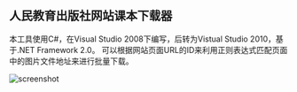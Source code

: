 ## 人民教育出版社网站课本下载器

本工具使用C#，在Visual Studio 2008下编写，后转为Vistual Studio 2010，基于.NET Framework 2.0。
可以根据网站页面URL的ID来利用正则表达式匹配页面中的图片文件地址来进行批量下载。

![screenshot](https://github.com/downloads/bindiry/GetBookImages/screenshot.png "screenshot")